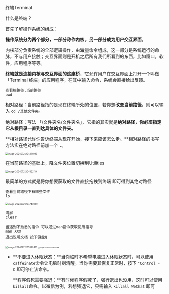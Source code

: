 终端Terminal

什么是终端？

首先了解操作系统的组成：

**操作系统分为两个部分，一部分称作内核，另一部分成为用户交互界面**。

内核部分负责系统的全部逻辑操作，由海量命令组成，这一部分是系统运行的命脉，不与用户接触；交互界面则是开机之后所有我们所看到的东西，比如窗口，软件，应用程序等等。



**终端就是连接内核与交互界面的这座桥**，它允许用户在交互界面上打开一个叫做「Terminal 终端」的应用程序，在其中输入命令，系统会直接给出反馈。

```
查看根路径,当前路径
pwd
```

相对路径：当前路径指的是现在终端所处的位置，若你想**改变当前路径**，则可以输入 `cd /其他文件夹`。

绝对路径：写法 「/文件夹名/文件夹名」，它指的其实就是**绝对路径，你必须指定它从根目录一直到达具体的文件夹。**

**相对路径允许你告诉终端从现在开始，接下来应该怎么走。**相对路径的书写方法实在绝对路径前加一个 `.`。

<img src="/Users/miwenbo/Library/Application%20Support/typora-user-images/image-20240721204214033.png" alt="image-20240721204214033" style="zoom:50%;" />

在当前路径的基础上，降文件夹位置切换到Utilities

<img src="/Users/miwenbo/Library/Application%20Support/typora-user-images/image-20240721204522119.png" alt="image-20240721204522119" style="zoom:50%;" />



最简单的方式就是将你想要获取的文件直接拖拽到终端 即可得到其绝对路径

```
查看当前路径下有哪些文件
ls
```

<img src="/Users/miwenbo/Library/Application%20Support/typora-user-images/image-20240721204743969.png" alt="image-20240721204743969" style="zoom:50%;" />

```
清屏
clear
```

```
当遇到不熟悉的指令 可以通过man指令获取使用指导
man XXX
退出说明文档 按下键盘Q
```

<img src="/Users/miwenbo/Library/Application%20Support/typora-user-images/image-20240721205322481.png" alt="image-20240721205322481" style="zoom:50%;" />

<img src="/Users/miwenbo/Library/Application%20Support/typora-user-images/image-20240721205226188.png" alt="image-20240721205226188" style="zoom:33%;" />

- **不要进入休眠状态：**当你临时不希望电脑进入休眠状态时，可以使用 `caffeinate`命令让电脑时刻清醒。当你需要其恢复正常时，按下 `⌃Control - C` 即可停止该命令。

  

  

  **程序假死需要强退：**有时候程序假死了，强行退出也没用，这时可以使用 `killall`命令。以微信为例，若想强退它，只需输入 `killall WeChat` 即可